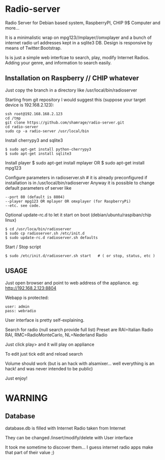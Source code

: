 # Radio-server

Radio Server for Debian based system, RaspberryPI, CHIP 9$ Computer and more... 

It is a minimalistic wrap on mpg123//mplayer//omxplayer and a bunch of internet radio url addresses kept in a sqlite3 DB. Design is responsive by means of Twitter:Bootstrap.

Is is just a simple web interfcae to search, play, modify Internet Radios. Adding your genre, and information to search easily.


## Installation on Raspberry // CHIP whatever

Just copy the branch in a directory like /usr/local/bin/radioserver 

Starting from git repository I would suggest this (suppose your target device is 192.168.2.123):

	ssh root@192.168.168.2.123
	cd /tmp
	git clone https://github.com/shamrage/radio-server.git
	cd radio-server
	sudo cp -a radio-server /usr/local/bin

Install cherrypy3 and sqlite3 

	$ sudo apt-get install python-cherrypy3
	$ sudo apt-get install sqlite3

Install player
	$ sudo apt-get install mplayer 
    OR
	$ sudo apt-get install mpg123 
	
Configure parameters in radioserver.sh # it is already preconfigured if installation is in /usr/local/bin/radioserver
Anyway it is possible to change default parameters of server like

	--port 80 (default is 8804)
	--player mpg123 OR mplayer OR omxplayer (for RaspberryPi)
	--etc. see code. 

Optional update-rc.d to let it start on boot (debian/ubuntu/raspiban/chip linux)

	$ cd /usr/loca/bin/radioserver
	$ sudo cp radioserver.sh /etc/init.d
	$ sudo update-rc.d radioserver.sh defaults
  
Start / Stop script

	$ sudo /etc/init.d/radioserver.sh start   # ( or stop, status, etc )


## USAGE

Just open browser and point to web address of the appliance.
	eg: http://192.168.2.123:8804

Webapp is protected:

	user: admin
	pass: webradio

User interface is pretty self-explaining.

Search for radio (null search provide full list)
Preset are 
	RAI=Italian Radio RAI, RMC=RadioMonteCarlo, NL=Nederland Radio

Just click play> and it will play on appliance

To edit just tick edit and reload search

Volume should work (but is an hack with alsamixer... well everything is an hack! and was never intended to be public)

Just enjoy!


# WARNING 

## Database
database.db is filled with Internet Radio taken from Internet

They can be changed /insert/modify/delete with User interface

It took me sometime to discover them... I guess internet radio apps make that part of their value ;)


